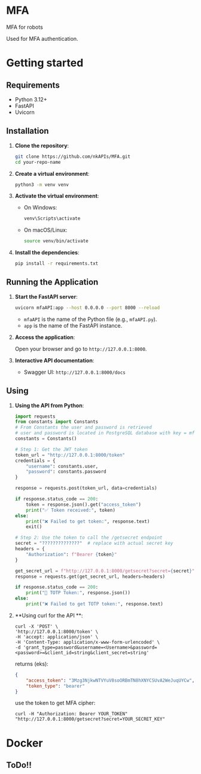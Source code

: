 # MFA
MFA for robots

Used for MFA authentication.

# Getting started

## Requirements

- Python 3.12+
- FastAPI
- Uvicorn

## Installation

1. **Clone the repository**:

    ```sh
    git clone https://github.com/nkAPIs/MFA.git
    cd your-repo-name
    ```

2. **Create a virtual environment**:

    ```sh
    python3 -m venv venv
    ```

3. **Activate the virtual environment**:

    - On Windows:

        ```sh
        venv\Scripts\activate
        ```

    - On macOS/Linux:

        ```sh
        source venv/bin/activate
        ```

4. **Install the dependencies**:

    ```sh
    pip install -r requirements.txt
    ```

## Running the Application

1. **Start the FastAPI server**:

    ```sh
    uvicorn mfaAPI:app --host 0.0.0.0 --port 8000 --reload
    ```

    - `mfaAPI` is the name of the Python file (e.g., `mfaAPI.py`).
    - `app` is the name of the FastAPI instance.

2. **Access the application**:

    Open your browser and go to `http://127.0.0.1:8000`.

3. **Interactive API documentation**:

    - Swagger UI: `http://127.0.0.1:8000/docs`

## Using

1. **Using the API from Python**:
    ```python
    import requests
    from constants import Constants
    # From Constants the user and password is retrieved
    # user and password is located in PostgreSQL database with key = mfaAPI
    constants = Constants()

    # Step 1: Get the JWT token
    token_url = "http://127.0.0.1:8000/token"
    credentials = {
        "username": constants.user,
        "password": constants.password
    }

    response = requests.post(token_url, data=credentials)

    if response.status_code == 200:
        token = response.json().get("access_token")
        print("✅ Token received:", token)
    else:
        print("❌ Failed to get token:", response.text)
        exit()

    # Step 2: Use the token to call the /getsecret endpoint
    secret = "??????????????"  # replace with actual secret key
    headers = {
        "Authorization": f"Bearer {token}"
    }

    get_secret_url = f"http://127.0.0.1:8000/getsecret?secret={secret}"
    response = requests.get(get_secret_url, headers=headers)

    if response.status_code == 200:
        print("🔑 TOTP Token:", response.json())
    else:
        print("❌ Failed to get TOTP token:", response.text)
    ```
1. **Using curl for the API **:
    ```curl
    curl -X 'POST' \
    'http://127.0.0.1:8000/token' \
    -H 'accept: application/json' \
    -H 'Content-Type: application/x-www-form-urlencoded' \
    -d 'grant_type=password&username=<Username>&password=<password>=&client_id=string&client_secret=string'
    ```

    returns (eks):
    ```json
    {
        "access_token": "3Mzg3NjkwNTVYuV8soORBmTN8hXNYCSUvA2WeJuqUYCw",
        "token_type": "bearer"
    }
    ```
    use the token to get MFA cipher:
    ```curl
    curl -H "Authorization: Bearer YOUR_TOKEN" "http://127.0.0.1:8000/getsecret?secret=YOUR_SECRET_KEY"
    ```

# Docker

## ToDo!!